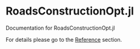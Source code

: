 # RoadsConstructionOpt.jl

Documentation for RoadsConstructionOpt.jl

For details please go to the [Reference](https://github.com/OpalskiM/RoadsConstructionOpt.jl/reference/) section.
